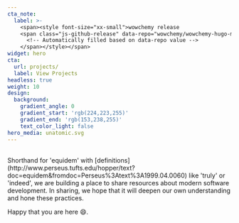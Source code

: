 ```yaml
---
cta_note:
  label: >-
    <span><style font-size="xx-small">wowchemy release 
    <span class="js-github-release" data-repo="wowchemy/wowchemy-hugo-modules">
      <!-- Automatically filled based on data-repo value -->
    </span></style></span>
widget: hero
cta:
  url: projects/
  label: View Projects
headless: true
weight: 10
design:
  background:
    gradient_angle: 0
    gradient_start: 'rgb(224,223,255)'
    gradient_end: 'rgb(153,238,255)'
    text_color_light: false
hero_media: unatomic.svg
---
```

<br />
Shorthand for 'equidem' with [definitions](http://www.perseus.tufts.edu/hopper/text?doc=equidem&fromdoc=Perseus%3Atext%3A1999.04.0060) like 'truly' or 'indeed', we are building a place to share resources about modern software development. In sharing, we hope that it will deepen our own understanding and hone these practices. 

Happy that you are here :smile:.
